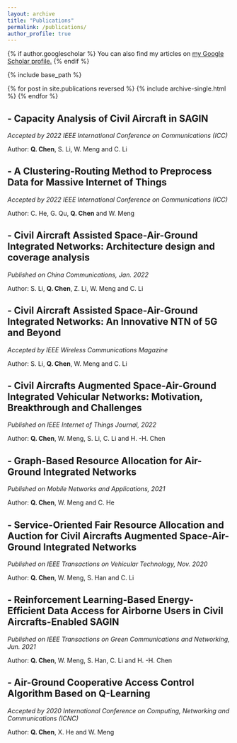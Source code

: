 ```yaml
---
layout: archive
title: "Publications"
permalink: /publications/
author_profile: true
---
```


{% if author.googlescholar %}
  You can also find my articles on <u><a href="{{author.googlescholar}}">my Google Scholar profile</a>.</u>
{% endif %}

{% include base_path %}

{% for post in site.publications reversed %}
  {% include archive-single.html %}
{% endfor %}

## - Capacity Analysis of Civil Aircraft in SAGIN
*Accepted by 2022 IEEE International Conference on Communications (ICC)*

Author: **Q. Chen**, S. Li, W. Meng and C. Li

## - A Clustering-Routing Method to Preprocess Data for Massive Internet of Things
*Accepted by 2022 IEEE International Conference on Communications (ICC)*

Author: C. He, G. Qu, **Q. Chen** and W. Meng


## - Civil Aircraft Assisted Space-Air-Ground Integrated Networks: Architecture design and coverage analysis
*Published on China Communications, Jan. 2022*

Author: S. Li, **Q. Chen**, Z. Li, W. Meng and C. Li

## - Civil Aircraft Assisted Space-Air-Ground Integrated Networks: An Innovative NTN of 5G and Beyond
*Accepted by IEEE Wireless Communications Magazine*

Author: S. Li, **Q. Chen**, W. Meng and C. Li

## - Civil Aircrafts Augmented Space-Air-Ground Integrated Vehicular Networks: Motivation, Breakthrough and Challenges
*Published on IEEE Internet of Things Journal, 2022*

Author: **Q. Chen**, W. Meng, S. Li, C. Li and H. -H. Chen

## - Graph-Based Resource Allocation for Air-Ground Integrated Networks
*Published on Mobile Networks and Applications, 2021*

Author: **Q. Chen**, W. Meng and C. He

## - Service-Oriented Fair Resource Allocation and Auction for Civil Aircrafts Augmented Space-Air-Ground Integrated Networks
*Published on IEEE Transactions on Vehicular Technology, Nov. 2020*

Author: **Q. Chen**, W. Meng, S. Han and C. Li

## - Reinforcement Learning-Based Energy-Efficient Data Access for Airborne Users in Civil Aircrafts-Enabled SAGIN
*Published on IEEE Transactions on Green Communications and Networking, Jun. 2021*

Author: **Q. Chen**, W. Meng, S. Han, C. Li and H. -H. Chen

## - Air-Ground Cooperative Access Control Algorithm Based on Q-Learning
*Accepted by 2020 International Conference on Computing, Networking and Communications (ICNC)*

Author: **Q. Chen**, X. He and W. Meng
